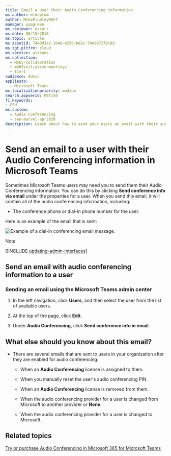```yaml
---
title: Email a user their Audio Conferencing information
ms.author: mikeplum
author: MikePlumleyMSFT
manager: pamgreen
ms.reviewer: oscarr
ms.date: 08/15/2018
ms.topic: article
ms.assetid: 7440d3e2-1b49-4258-bd2c-79e9072f8c8d
ms.tgt.pltfrm: cloud
ms.service: msteams
ms.collection: 
  - M365-collaboration
  - m365initiative-meetings
  - Tier1
audience: Admin
appliesto: 
  - Microsoft Teams
ms.localizationpriority: medium
search.appverid: MET150
f1.keywords:
- CSH
ms.custom: 
  - Audio Conferencing
  - seo-marvel-apr2020
description: Learn about how to send your users an email with their audio conferencing information in Microsoft Teams.
---
```


# Send an email to a user with their Audio Conferencing information in Microsoft Teams

Sometimes Microsoft Teams users may need you to send them their Audio Conferencing information. You can do this by clicking **Send conference info via email** under the properties for a user. When you send this email, it will contain all of the audio conferencing information, including:
  
- The conference phone or dial-in phone number for the user.

Here is an example of the email that is sent:

![Example of a dial-in conferencing email message.](media/teams-send-email-to-user-with-audio-conferencing-image1.png)

> [!NOTE]
> [!INCLUDE [updating-admin-interfaces](includes/updating-admin-interfaces.md)]
  
## Send an email with audio conferencing information to a user

### Sending an email using the Microsoft Teams admin center

1. In the left navigation, click **Users**, and then select the user from the list of available users.

2. At the top of the page, click **Edit**.

3. Under **Audio Conferencing**, click **Send conference info in email**.

## What else should you know about this email?

- There are several emails that are sent to users in your organization after they are enabled for audio conferencing:

  - When an **Audio Conferencing** license is assigned to them.

  - When you manually reset the user's audio conferencing PIN.

  - When an **Audio Conferencing** license is removed from them.

  - When the audio conferencing provider for a user is changed from Microsoft to another provider or **None**.

  - When the audio conferencing provider for a user is changed to Microsoft.
  
## Related topics

[Try or purchase Audio Conferencing in Microsoft 365 for Microsoft Teams](try-or-purchase-audio-conferencing-in-office-365-for-teams.md)
